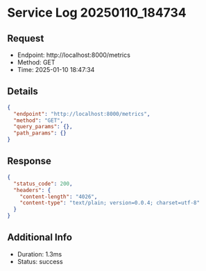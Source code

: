# Service Log 20250110_184734

## Request
- Endpoint: http://localhost:8000/metrics
- Method: GET
- Time: 2025-01-10 18:47:34

## Details
```json
{
  "endpoint": "http://localhost:8000/metrics",
  "method": "GET",
  "query_params": {},
  "path_params": {}
}
```

## Response
```json
{
  "status_code": 200,
  "headers": {
    "content-length": "4026",
    "content-type": "text/plain; version=0.0.4; charset=utf-8"
  }
}
```

## Additional Info
- Duration: 1.3ms
- Status: success
